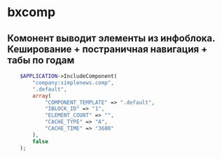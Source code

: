 # bxcomp

## Комонент выводит элементы из инфоблока. Кеширование + постраничная навигация + табы по годам

```php
	$APPLICATION->IncludeComponent(
		"company:simplenews.comp", 
		".default", 
		array(
			"COMPONENT_TEMPLATE" => ".default",
			"IBLOCK_ID" => "1",
			"ELEMENT_COUNT" => "",
			"CACHE_TYPE" => "A",
			"CACHE_TIME" => "3600"
		),
		false
	);
```

